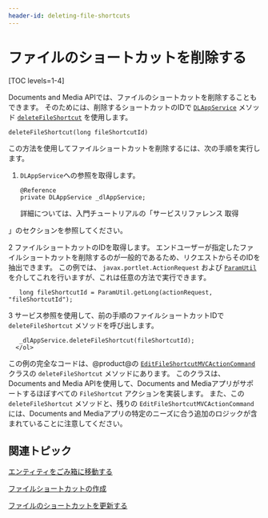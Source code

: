 ```yaml
---
header-id: deleting-file-shortcuts
---
```


# ファイルのショートカットを削除する

[TOC levels=1-4]

Documents and Media APIでは、ファイルのショートカットを削除することもできます。 そのためには、削除するショートカットのIDで [`DLAppService`](@platform-ref@/7.1-latest/javadocs/portal-kernel/com/liferay/document/library/kernel/service/DLAppService.html) メソッド [`deleteFileShortcut`](@platform-ref@/7.1-latest/javadocs/portal-kernel/com/liferay/document/library/kernel/service/DLAppService.html#deleteFileShortcut-long-) を使用します。

    deleteFileShortcut(long fileShortcutId)

この方法を使用してファイルショートカットを削除するには、次の手順を実行します。

1.  `DLAppService`への参照を取得します。
   
        @Reference
        private DLAppService _dlAppService;

    詳細については、入門チュートリアルの「サービスリファレンス</a> 取得

」のセクションを参照してください。</p></li> 
   
   2  ファイルショートカットのIDを取得します。 エンドユーザーが指定したファイルショートカットを削除するのが一般的であるため、リクエストからそのIDを抽出できます。 この例では、 `javax.portlet.ActionRequest` および [`ParamUtil`](@platform-ref@/7.1-latest/javadocs/portal-kernel/com/liferay/portal/kernel/util/ParamUtil.html)を介してこれを行いますが、これは任意の方法で実行できます。
  
       long fileShortcutId = ParamUtil.getLong(actionRequest, "fileShortcutId");
      

3  サービス参照を使用して、前の手順のファイルショートカットIDで `deleteFileShortcut` メソッドを呼び出します。
  
       _dlAppService.deleteFileShortcut(fileShortcutId);
      </ol> 

この例の完全なコードは、@product@の [`EditFileShortcutMVCActionCommand`](https://github.com/liferay/liferay-portal/blob/master/modules/apps/document-library/document-library-web/src/main/java/com/liferay/document/library/web/internal/portlet/action/EditFileShortcutMVCActionCommand.java) クラスの `deleteFileShortcut` メソッドにあります。 このクラスは、Documents and Media APIを使用して、Documents and Mediaアプリがサポートするほぼすべての `FileShortcut` アクションを実装します。 また、この `deleteFileShortcut` メソッドと、残りの `EditFileShortcutMVCActionCommand`には、Documents and Mediaアプリの特定のニーズに合う追加のロジックが含まれていることに注意してください。



## 関連トピック

[エンティティをごみ箱に移動する](/docs/7-1/tutorials/-/knowledge_base/t/moving-entities-to-the-recycle-bin)

[ファイルショートカットの作成](/docs/7-1/tutorials/-/knowledge_base/t/creating-file-shortcuts)

[ファイルのショートカットを更新する](/docs/7-1/tutorials/-/knowledge_base/t/updating-file-shortcuts)
